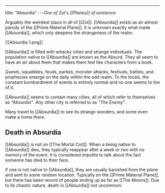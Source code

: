 ---
title: "Absurdia"
---*One of Zol's [[Planes]] of existence*

Arguably the weirdest place in all of [[Zol]]. [[Absurdia]] exists as an almost parody of the [[Prime Material Plane]]. It is unknown exactly what made [[Absurdia]], which only deepens the strangeness of the realm.

![[Absurdia 1.png]]

[[Absurdia]] is filled with whacky cities and strange individuals. The population native to [[Absurdia]] are known as the Absurd. They all seem to have an air about them that makes them feel like characters from a book.

Quests, squabbles, feuds, parties, monster attacks, festivals, battles, and prophecies emerge on the daily within the odd realm. To the locals, the constant bombardment of events is entirely normal and no one seems to tire of it.

[[Absurdia]] seems to contain many cities, all of which refer to themselves as *"Absurdia"*. Any other city is referred to as *"The Enemy"*. 

Many travel to [[Absurdia]] to see its strange wonders, and some even make a home there.

## Death in Absurdia
[[Absurdia]] is not on [[The Mortal Coil]]. When a being native to [[Absurdia]] dies, they typically reappear after a week or two with no memory of the event. It is considered impolite to talk about the fact someone has died to their face. 

If one is not native to [[Absurdia]], they are usually banished from the plane and sent to some random location. Typically  on the [[Prime Material Plane]], but there has been record of people ending up as far as [[The Moons]]. Due to its chaotic nature, death in [[Absurdia]] not  uncommon.